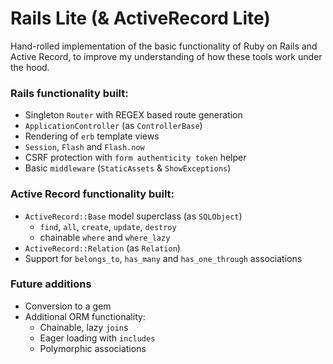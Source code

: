 # Rails Lite (& ActiveRecord Lite)
Hand-rolled implementation of the basic functionality of Ruby on Rails and Active Record, to improve my understanding of how these tools work under the hood.

### Rails functionality built:
* Singleton `Router` with REGEX based route generation
* `ApplicationController` (as `ControllerBase`)
* Rendering of `erb` template views
* `Session`, `Flash` and `Flash.now`
* CSRF protection with `form authenticity token` helper
* Basic `middleware` (`StaticAssets` & `ShowExceptions`)

### Active Record functionality built:
* `ActiveRecord::Base` model superclass (as `SQLObject`)
  * `find`, `all`, `create`, `update`, `destroy`
  * chainable `where` and `where_lazy`
* `ActiveRecord::Relation` (as `Relation`)
* Support for `belongs_to`, `has_many` and `has_one_through` associations

### Future additions
* Conversion to a gem
* Additional ORM functionality:
  * Chainable, lazy `join`s
  * Eager loading with `includes`
  * Polymorphic associations
